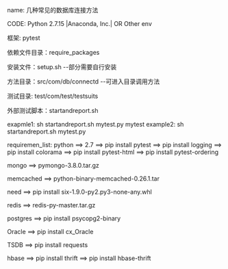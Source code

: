 name: 几种常见的数据库连接方法

CODE: Python 2.7.15 |Anaconda, Inc.| OR Other env

框架: pytest

依赖文件目录：require_packages

安装文件：setup.sh --部分需要自行安装

方法目录：src/com/db/connectd --可进入目录调用方法

测试目录: test/com/test/testsuits

外部测试脚本：startandreport.sh

exapmle1: sh startandreport.sh mytest.py mytest
example2: sh startandreport.sh mytest.py

requiremen_list:
python ==> 2.7
       ==> pip install pytest
       ==> pip install logging
       ==> pip install colorama
       ==> pip install pytest-html
       ==> pip install pytest-ordering


mongo ==> pymongo-3.8.0.tar.gz

memcached ==> python-binary-memcached-0.26.1.tar

need ==> pip install six-1.9.0-py2.py3-none-any.whl

redis ==> redis-py-master.tar.gz

postgres ==> pip install psycopg2-binary

Oracle ==> pip install cx_Oracle

TSDB ==> pip install requests

hbase ==> pip install thrift
      ==> pip install hbase-thrift
